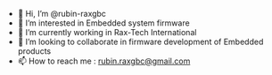 - 👋 Hi, I’m @rubin-raxgbc
- 👀 I’m interested in Embedded system firmware
- 🌱 I’m currently working in Rax-Tech International 
- 💞️ I’m looking to collaborate in firmware development of Embedded products
- 📫 How to reach me : rubin.raxgbc@gmail.com

<!---
rubin-raxgbc/rubin-raxgbc is a ✨ special ✨ repository because its `README.md` (this file) appears on your GitHub profile.
You can click the Preview link to take a look at your changes.
--->
